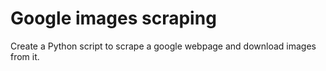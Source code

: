 # Google images scraping
Create a Python script to scrape a google webpage and download images from it.
